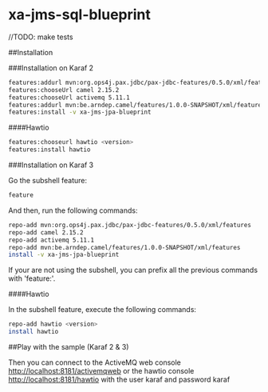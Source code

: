 xa-jms-sql-blueprint
====================

//TODO: make tests

##Installation

###Installation on Karaf 2

```sh
features:addurl mvn:org.ops4j.pax.jdbc/pax-jdbc-features/0.5.0/xml/features
features:chooseUrl camel 2.15.2
features:chooseUrl activemq 5.11.1
features:addurl mvn:be.arndep.camel/features/1.0.0-SNAPSHOT/xml/features
features:install -v xa-jms-jpa-blueprint
```

####Hawtio

```sh
features:chooseurl hawtio <version>
features:install hawtio
```

###Installation on Karaf 3

Go the subshell feature:

```sh
feature
```

And then, run the following commands: 

```sh
repo-add mvn:org.ops4j.pax.jdbc/pax-jdbc-features/0.5.0/xml/features
repo-add camel 2.15.2
repo-add activemq 5.11.1
repo-add mvn:be.arndep.camel/features/1.0.0-SNAPSHOT/xml/features
install -v xa-jms-jpa-blueprint
```

If your are not using the subshell, you can prefix all the previous commands with 'feature:'.

####Hawtio

In the subshell feature, execute the following commands:

```sh
repo-add hawtio <version>
install hawtio
```

##Play with the sample (Karaf 2 & 3)

Then you can connect to the ActiveMQ web console [http://localhost:8181/activemqweb](http://localhost:8181/activemqweb) 
or the hawtio console [http://localhost:8181/hawtio](http://localhost:8181/hawtio) with the user karaf and password karaf
